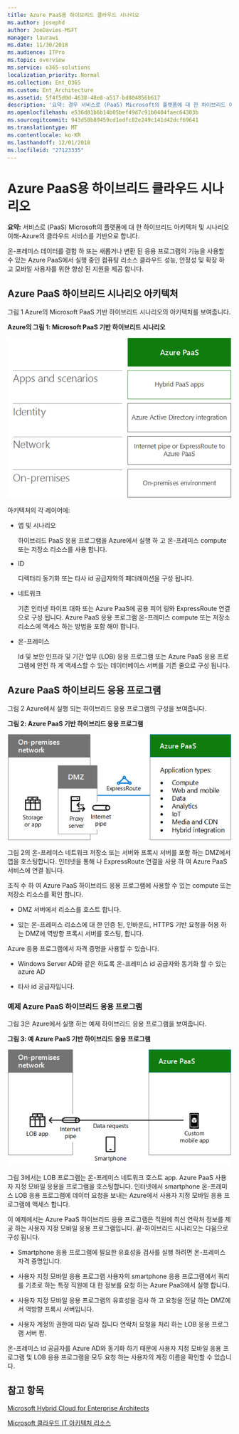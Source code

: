 ```yaml
---
title: Azure PaaS용 하이브리드 클라우드 시나리오
ms.author: josephd
author: JoeDavies-MSFT
manager: laurawi
ms.date: 11/30/2018
ms.audience: ITPro
ms.topic: overview
ms.service: o365-solutions
localization_priority: Normal
ms.collection: Ent_O365
ms.custom: Ent_Architecture
ms.assetid: 5f4f5d0d-4638-48e8-a517-bd804856b617
description: '요약: 경우 서비스로 (PaaS) Microsoft의 플랫폼에 대 한 하이브리드 아키텍처 및 시나리오 이해-Azure의 클라우드 서비스를 기반으로 합니다.'
ms.openlocfilehash: e536d81b6b14b05bef49d7c91b0404faec64303b
ms.sourcegitcommit: 943d58b89459cd1edfc82e249c141d42dcf69641
ms.translationtype: MT
ms.contentlocale: ko-KR
ms.lasthandoff: 12/01/2018
ms.locfileid: "27123335"
---
```

# <a name="hybrid-cloud-scenarios-for-azure-paas"></a>Azure PaaS용 하이브리드 클라우드 시나리오

 **요약:** 서비스로 (PaaS) Microsoft의 플랫폼에 대 한 하이브리드 아키텍처 및 시나리오 이해-Azure의 클라우드 서비스를 기반으로 합니다.
  
온-프레미스 데이터를 결합 하 또는 새롭거나 변환 된 응용 프로그램의 기능을 사용할 수 있는 Azure PaaS에서 실행 중인 컴퓨팅 리소스 클라우드 성능, 안정성 및 확장 하 고 모바일 사용자를 위한 향상 된 지원을 제공 합니다. 
  
## <a name="azure-paas-hybrid-scenario-architecture"></a>Azure PaaS 하이브리드 시나리오 아키텍처

그림 1 Azure의 Microsoft PaaS 기반 하이브리드 시나리오의 아키텍처를 보여줍니다.
  
**Azure의 그림 1: Microsoft PaaS 기반 하이브리드 시나리오**

![Azure의 Microsoft PaaS 기반 하이브리드 시나리오](media/Hybrid-Poster/Hybrid-Cloud-Stack-PaaS.png)
  
아키텍처의 각 레이어에:
  
- 앱 및 시나리오
    
    하이브리드 PaaS 응용 프로그램을 Azure에서 실행 하 고 온-프레미스 compute 또는 저장소 리소스를 사용 합니다.
    
- ID
    
    디렉터리 동기화 또는 타사 id 공급자와의 페더레이션을 구성 됩니다.
    
- 네트워크
    
    기존 인터넷 파이프 대화 또는 Azure PaaS에 공용 피어 링와 ExpressRoute 연결으로 구성 됩니다. Azure PaaS 응용 프로그램 온-프레미스 compute 또는 저장소 리소스에 액세스 하는 방법을 포함 해야 합니다.
    
- 온-프레미스
    
    Id 및 보안 인프라 및 기간 업무 (LOB) 응용 프로그램 또는 Azure PaaS 응용 프로그램에 안전 하 게 액세스할 수 있는 데이터베이스 서버를 기존 줄으로 구성 됩니다.
    
## <a name="azure-paas-hybrid-application"></a>Azure PaaS 하이브리드 응용 프로그램

그림 2 Azure에서 실행 되는 하이브리드 응용 프로그램의 구성을 보여줍니다.
  
**그림 2: Azure PaaS 기반 하이브리드 응용 프로그램**

![Azure PaaS 기반 하이브리드 응용 프로그램](media/Hybrid-Poster/Hybrid-Cloud-Stack-PaaS-Apps.png)
  
그림 2의 온-프레미스 네트워크 저장소 또는 서버와 프록시 서버를 포함 하는 DMZ에서 앱을 호스팅합니다. 인터넷을 통해 나 ExpressRoute 연결을 사용 하 여 Azure PaaS 서비스에 연결 됩니다.
  
조직 수 하 여 Azure PaaS 하이브리드 응용 프로그램에 사용할 수 있는 compute 또는 저장소 리소스를 확인 합니다.
  
- DMZ 서버에서 리소스를 호스트 합니다.
    
- 있는 온-프레미스 리소스에 대 한 인증 된, 인바운드, HTTPS 기반 요청을 허용 하는 DMZ에 역방향 프록시 서버를 호스팅, 합니다.
    
Azure 응용 프로그램에서 자격 증명을 사용할 수 있습니다.
  
- Windows Server AD와 같은 하도록 온-프레미스 id 공급자와 동기화 할 수 있는 azure AD
    
- 타사 id 공급자입니다.
    
### <a name="example-azure-paas-hybrid-application"></a>예제 Azure PaaS 하이브리드 응용 프로그램

그림 3은 Azure에서 실행 하는 예제 하이브리드 응용 프로그램을 보여줍니다.
  
**그림 3: 예 Azure PaaS 기반 하이브리드 응용 프로그램**

![Azure PaaS 기반 하이브리드 응용 프로그램 예제](media/Hybrid-Poster/Hybrid-Cloud-Stack-PaaS-Apps-Ex.png)
  
그림 3에서는 LOB 프로그램는 온-프레미스 네트워크 호스트 app. Azure PaaS 사용자 지정 모바일 응용을 프로그램을 호스팅합니다. 인터넷에서 smartphone 온-프레미스 LOB 응용 프로그램에 데이터 요청을 보내는 Azure에서 사용자 지정 모바일 응용 프로그램에 액세스 합니다.
  
이 예제에서는 Azure PaaS 하이브리드 응용 프로그램은 직원에 최신 연락처 정보를 제공 하는 사용자 지정 모바일 응용 프로그램입니다. 끝-하이브리드 시나리오는 다음으로 구성 됩니다.
  
- Smartphone 응용 프로그램에 필요한 유효성을 검사를 실행 하려면 온-프레미스 자격 증명입니다.
    
- 사용자 지정 모바일 응용 프로그램 사용자의 smartphone 응용 프로그램에서 쿼리를 기초로 하는 특정 직원에 대 한 정보를 요청 하는 Azure PaaS에서 실행 합니다.
    
- 사용자 지정 모바일 응용 프로그램의 유효성을 검사 하 고 요청을 전달 하는 DMZ에서 역방향 프록시 서버입니다.
    
- 사용자 계정의 권한에 따라 달라 집니다 연락처 요청을 처리 하는 LOB 응용 프로그램 서버 팜.
    
온-프레미스 id 공급자를 Azure AD와 동기화 하기 때문에 사용자 지정 모바일 응용 프로그램 및 LOB 응용 프로그램을 모두 요청 하는 사용자의 계정 이름을 확인할 수 있습니다.
  
## <a name="see-also"></a>참고 항목

[Microsoft Hybrid Cloud for Enterprise Architects](microsoft-hybrid-cloud-for-enterprise-architects.md)
  
[Microsoft 클라우드 IT 아키텍처 리소스](microsoft-cloud-it-architecture-resources.md)


